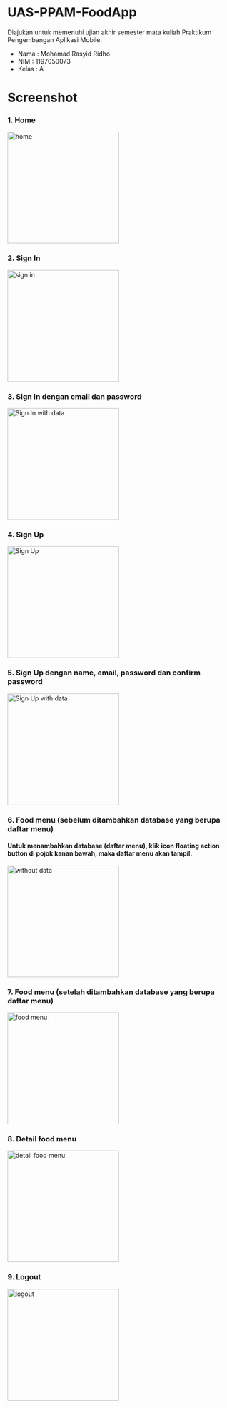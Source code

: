 # UAS-PPAM-FoodApp 

Diajukan untuk memenuhi ujian akhir semester mata kuliah Praktikum Pengembangan Aplikasi Mobile.
- Nama : Mohamad Rasyid Ridho <br>
- NIM : 1197050073<br>
- Kelas : A<br>



# Screenshot

<h3>1. Home </h3>
<img width="250" alt="home" src="https://user-images.githubusercontent.com/80053076/148385064-3cdf86cf-9e26-4bcd-8970-0bb27f429f44.png">

<h3>2. Sign In</h3>
<img width="250" alt="sign in" src="https://user-images.githubusercontent.com/80053076/148385193-9d468375-c3ff-4f5e-8ab1-7460a1b368bc.png">

<h3>3. Sign In dengan email dan password</h3>
<img width="250" alt="Sign In with data" src="https://user-images.githubusercontent.com/80053076/148385263-806318ff-0e6b-4857-99ef-d0320b11651f.png">

<h3>4. Sign Up</h3>
<img width="250" alt="Sign Up" src="https://user-images.githubusercontent.com/80053076/148385360-22d2f741-ccaf-4583-98ce-3dcb89f114f0.png">

<h3>5. Sign Up dengan name, email, password dan confirm password</h3>
<img width="250" alt="Sign Up with data" src="https://user-images.githubusercontent.com/80053076/148385403-296cab7b-267f-47a7-b360-95e7bd4f4ca5.png">

<h3>6. Food menu (sebelum ditambahkan database yang berupa daftar menu) </h3>
<h4> Untuk menambahkan database (daftar menu), klik icon floating action button di pojok kanan bawah, maka daftar menu akan tampil.</h4>
<img width="250" alt="without data" src="https://user-images.githubusercontent.com/80053076/148386529-a4aca515-19f1-4748-94d3-bc208efea091.png">

<h3>7. Food menu (setelah ditambahkan database yang berupa daftar menu) </h3>
<img width="250" alt="food menu" src="https://user-images.githubusercontent.com/80053076/148386111-c71ed0ee-0f9c-455f-9330-9b47920d0c90.png">

<h3>8. Detail food menu</h3>
<img width="250" alt="detail food menu" src="https://user-images.githubusercontent.com/80053076/148386153-ed79bad2-821c-47b3-9ecf-d2cb1ad3c662.png">

<h3>9. Logout</h3>
<img width="250" alt="logout" src="https://user-images.githubusercontent.com/80053076/148386193-1659359d-f176-4fb2-b35e-3dde58c85983.png">


